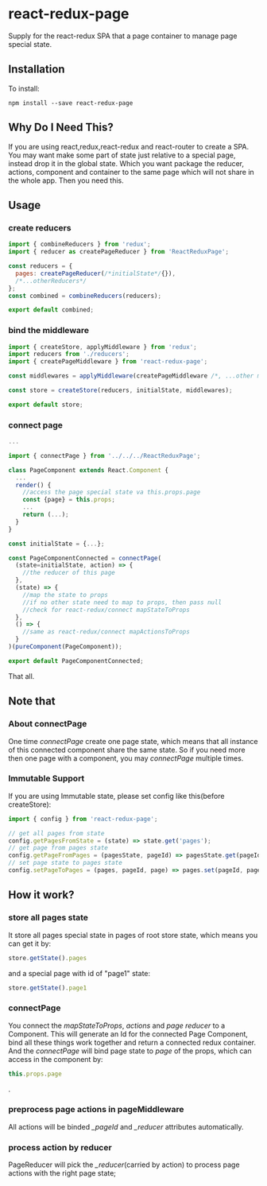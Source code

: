 # react-redux-page
Supply for the react-redux SPA that a page container to manage page special state.

## Installation
To install:
```shell
npm install --save react-redux-page
```

## Why Do I Need This?
If you are using react,redux,react-redux and react-router to create a SPA.
You may want make some part of state just relative to a special page, instead drop it in the global state.
Which you want package the reducer, actions, component and container to the same page which will not share in the whole app.
Then you need this.


## Usage
### create reducers
```js
import { combineReducers } from 'redux';
import { reducer as createPageReducer } from 'ReactReduxPage';

const reducers = {
  pages: createPageReducer(/*initialState*/{}),
  /*...otherReducers*/
};
const combined = combineReducers(reducers);

export default combined;
```

### bind the middleware
```js
import { createStore, applyMiddleware } from 'redux';
import reducers from './reducers';
import { createPageMiddleware } from 'react-redux-page';

const middlewares = applyMiddleware(createPageMiddleware /*, ...other middlewares*/);

const store = createStore(reducers, initialState, middlewares);

export default store;
```

### connect page
```js
...

import { connectPage } from '../../../ReactReduxPage';

class PageComponent extends React.Component {
  ...
  render() {
    //access the page special state va this.props.page
    const {page} = this.props;
    ...
    return (...);
  }
}

const initialState = {...};

const PageComponentConnected = connectPage(
  (state=initialState, action) => {
    //the reducer of this page
  },
  (state) => {
    //map the state to props
    //if no other state need to map to props, then pass null
    //check for react-redux/connect mapStateToProps
  },
  () => {
    //same as react-redux/connect mapActionsToProps
  }
)(pureComponent(PageComponent));

export default PageComponentConnected;
```

That all.

## Note that
### About connectPage
One time *connectPage* create one page state, which means that all instance of this connected component share the same state.
So if you need more then one page with a component, you may *connectPage* multiple times.

### Immutable Support
If you are using Immutable state, please set config like this(before createStore):
```js
import { config } from 'react-redux-page';

// get all pages from state
config.getPagesFromState = (state) => state.get('pages');
// get page from pages state
config.getPageFromPages = (pagesState, pageId) => pagesState.get(pageId);
// set page state to pages state
config.setPageToPages = (pages, pageId, page) => pages.set(pageId, page);
```

## How it work?
### store all pages state
It store all pages special state in pages of root store state, which means you can get it by:
```js
store.getState().pages
```
and a special page with id of "page1" state:
```js
store.getState().page1
```

### connectPage
You connect the *mapStateToProps*, *actions* and *page reducer* to a Component.
This will generate an Id for the connected Page Component, bind all these things work together and return a connected redux container.
And the *connectPage* will bind page state to *page* of the props, which can access in the component by:
```js
this.props.page
```
.

### preprocess page actions in pageMiddleware
All actions will be binded *_pageId* and *_reducer* attributes automatically.

### process action by reducer
PageReducer will pick the *_reducer*(carried by action) to process page actions with the right page state;
